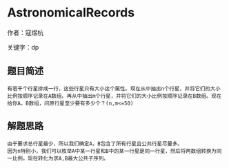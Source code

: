 # AstronomicalRecords
作者：寇煜杭

关键字：dp

## 题目简述
    有若干个行星排成一行，这些行星只有大小这个属性。现在从中抽出n个行星，并将它们的大小比例按顺序记录在A数组。再从中抽出m个行星，并将它们的大小比例按顺序记录在B数组。现在给你A，B数组，问原行星至少要有多少个？(n,m<=50)

## 解题思路
    由于要求总行星最少，所以我们确定A，B包含了所有行星且公共行星尽量多。
    因为n特别小，我们可以枚举A中某一行星和B中的某一行星是同一行星，然后将两数组转换为同一比例。现在转化为求A,B最大公共子序列。
    


